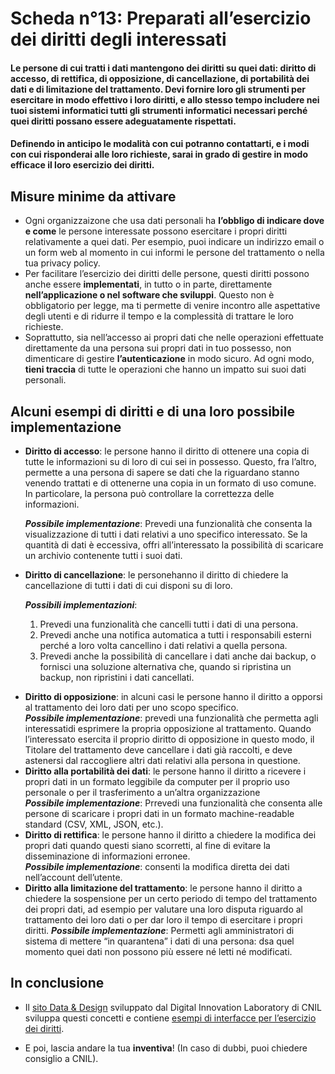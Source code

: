 # Scheda n°13: Preparati all’esercizio dei diritti degli interessati

#### Le persone di cui tratti i dati mantengono dei diritti su quei dati: diritto di accesso, di rettifica, di opposizione, di cancellazione, di portabilità dei dati e di limitazione del trattamento. Devi fornire loro gli strumenti per esercitare in modo effettivo i loro diritti, e allo stesso tempo includere nei tuoi sistemi informatici tutti gli strumenti informatici necessari perché quei diritti possano essere adeguatamente rispettati.

#### Definendo in anticipo le modalità con cui potranno contattarti, e i modi con cui risponderai alle loro richieste, sarai in grado di gestire in modo efficace il loro esercizio dei diritti.


## Misure minime da attivare

* Ogni organizzaizone che usa dati personali ha **l’obbligo di indicare dove e come** le persone interessate possono esercitare i propri diritti relativamente a quei dati. Per esempio, puoi indicare un indirizzo email o un form web al momento in cui informi le persone del trattamento o nella tua privacy policy.
* Per facilitare l’esercizio dei diritti delle persone, questi diritti possono anche essere **implementati**, in tutto o in parte, direttamente **nell’applicazione o nel software che sviluppi**. Questo non è obbligatorio per legge, ma ti permette di venire incontro alle aspettative degli utenti e di ridurre il tempo e la complessità di  trattare le loro richieste.
* Soprattutto, sia nell’accesso ai propri dati che nelle operazioni effettuate direttamente da una persona sui propri dati in tuo possesso, non dimenticare di gestire **l’autenticazione** in modo sicuro. Ad ogni modo, **tieni traccia** di tutte le operazioni che hanno un impatto sui suoi dati personali.

## Alcuni esempi di diritti e di una loro possibile implementazione

* **Diritto di accesso**: le persone hanno il diritto di ottenere una copia di tutte le informazioni su di loro di cui sei in possesso. Questo, fra l’altro, permette a una persona di sapere se dati che la riguardano stanno venendo trattati e di ottenerne una copia in un formato di uso comune. In particolare, la persona può controllare la correttezza delle informazioni.

  **_Possibile implementazione_**: Prevedi una funzionalità che consenta la visualizzazione di tutti i dati relativi a uno specifico interessato. Se la quantità di dati è eccessiva, offri all’interessato la possibilità di scaricare un archivio contenente tutti i suoi dati.

- **Diritto di cancellazione**: le personehanno il diritto di chiedere la cancellazione di tutti i dati di cui disponi su di loro.

  **_Possibili implementazioni_**:

  1. Prevedi una funzionalità che cancelli tutti i dati di una persona.
  2. Prevedi anche una notifica automatica a tutti i responsabili esterni perché a loro volta cancellino i dati relativi a quella persona.
  3. Prevedi anche la possibilità di cancellare i dati anche dai backup, o fornisci una soluzione alternativa che, quando si ripristina un backup, non ripristini i dati cancellati.

* **Diritto di opposizione**: in alcuni casi le persone hanno il diritto a opporsi al trattamento dei loro dati per uno scopo specifico.  
**_Possibile implementazione_**: prevedi una funzionalità che permetta agli interessatidi esprimere la propria opposizione al trattamento. Quando l’interessato esercita il proprio diritto di opposizione in questo modo, il Titolare del trattamento deve cancellare i dati già raccolti, e deve astenersi dal raccogliere altri dati relativi alla persona in questione.
* **Diritto alla portabilità dei dati**: le persone hanno il diritto a ricevere i propri dati in un formato leggibile da computer per il proprio uso personale o per il trasferimento a un’altra organizzazione  
  **_Possibile implementazione_**: Prrevedi una funzionalità che consenta alle persone di scaricare i propri dati in un formato machine-readable standard (CSV, XML, JSON, etc.).
* **Diritto di rettifica**: le persone hanno il diritto a chiedere la modifica dei propri dati quando questi siano scorretti, al fine di evitare la disseminazione di informazioni erronee.  
**_Possibile implementazione_**: consenti la modifica diretta dei dati nell’account dell’utente.
* **Diritto alla limitazione del trattamento**: le persone hanno il diritto a chiedere la sospensione per un certo periodo di tempo del trattamento dei propri dati, ad esempio per valutare una loro disputa riguardo al trattamento dei loro dati o per dar loro il tempo di esercitare i propri diritti.
  **_Possibile implementazione_**: Permetti agli amministratori di sistema di mettere “in quarantena” i dati di una persona: dsa quel momento quei dati non possono più essere né letti né modificati.

## In conclusione

* Il [sito Data & Design](https://design.cnil.fr/en) sviluppato dal Digital Innovation Laboratory di CNIL sviluppa questi concetti e contiene [esempi di interfacce per l’esercizio dei diritti](https://design.cnil.fr/en/concepts/exercising-rights/).

* E poi, lascia andare la tua **inventiva**! (In caso di dubbi, puoi chiedere consiglio a CNIL).
